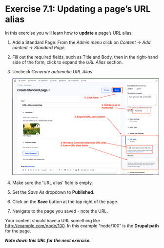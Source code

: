# Exercise 7.1: Updating a page’s URL alias

In this exercise you will learn how to **update** a page’s URL alias.

1. Add a Standard Page: From the _Admin menu_ click on _Content_ → _Add content_ → _Standard Page_.
2. Fill out the required fields, such as Title and Body, then in the right-hand side of the form, click to expand the _URL Alias_ section.
3. Uncheck _Generate automatic URL Alias_.

    ![](../.gitbook/assets/Ex-7-1-URL-Alias-1.png)

4. Make sure the 'URL alias' field is empty.
5. Set the _Save As_ dropdown to **Published**.
6. Click on the **Save** button at the top right of the page. 
7. Navigate to the page you saved - note the URL.

Your content should have a URL something like http://example.com/node/100. In this example “node/100” is the **Drupal path** for the page.

**_Note down this URL for the next exercise._**
